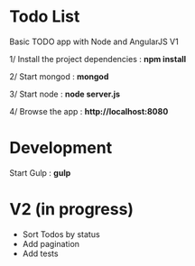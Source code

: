 # Todo List
Basic TODO app with Node and AngularJS V1

1/ Install the project dependencies : <b>npm install</b>

2/ Start mongod : <b>mongod</b>

3/ Start node : <b>node server.js</b>

4/ Browse the app : <b>http://localhost:8080</b>

# Development

Start Gulp : <b>gulp</b>

# V2 (in progress)
- Sort Todos by status
- Add pagination
- Add tests